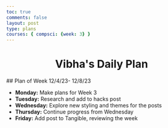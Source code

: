 ```yaml
---
toc: true
comments: false
layout: post
type: plans
courses: { compsci: {week: 3} }
---
```

<h1 style="text-align: center;">Vibha's Daily Plan</h1>
## Plan of Week 12/4/23- 12/8/23

- **Monday:** Make plans for Week 3
- **Tuesday:** Research and add to hacks post
- **Wednesday:** Explore new styling and themes for the posts
- **Thursday:** Continue progress from Wednesday
- **Friday:** Add post to Tangible, reviewing the week
